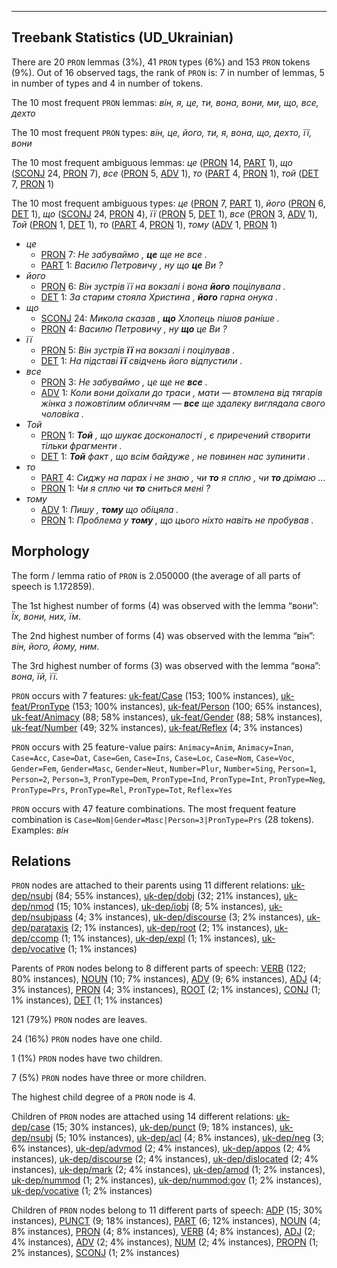 

--------------------------------------------------------------------------------

## Treebank Statistics (UD_Ukrainian)

There are 20 `PRON` lemmas (3%), 41 `PRON` types (6%) and 153 `PRON` tokens (9%).
Out of 16 observed tags, the rank of `PRON` is: 7 in number of lemmas, 5 in number of types and 4 in number of tokens.

The 10 most frequent `PRON` lemmas: <em>він, я, це, ти, вона, вони, ми, що, все, дехто</em>

The 10 most frequent `PRON` types:  <em>він, це, його, ти, я, вона, що, дехто, її, вони</em>

The 10 most frequent ambiguous lemmas: <em>це</em> ([PRON]() 14, [PART]() 1), <em>що</em> ([SCONJ]() 24, [PRON]() 7), <em>все</em> ([PRON]() 5, [ADV]() 1), <em>то</em> ([PART]() 4, [PRON]() 1), <em>той</em> ([DET]() 7, [PRON]() 1)

The 10 most frequent ambiguous types:  <em>це</em> ([PRON]() 7, [PART]() 1), <em>його</em> ([PRON]() 6, [DET]() 1), <em>що</em> ([SCONJ]() 24, [PRON]() 4), <em>її</em> ([PRON]() 5, [DET]() 1), <em>все</em> ([PRON]() 3, [ADV]() 1), <em>Той</em> ([PRON]() 1, [DET]() 1), <em>то</em> ([PART]() 4, [PRON]() 1), <em>тому</em> ([ADV]() 1, [PRON]() 1)


* <em>це</em>
  * [PRON]() 7: <em>Не забуваймо , <b>це</b> ще не все .</em>
  * [PART]() 1: <em>Василю Петровичу , ну що <b>це</b> Ви ?</em>
* <em>його</em>
  * [PRON]() 6: <em>Він зустрів її на вокзалі і вона <b>його</b> поцілувала .</em>
  * [DET]() 1: <em>За старим стояла Христина , <b>його</b> гарна онука .</em>
* <em>що</em>
  * [SCONJ]() 24: <em>Микола сказав , <b>що</b> Хлопець пішов раніше .</em>
  * [PRON]() 4: <em>Василю Петровичу , ну <b>що</b> це Ви ?</em>
* <em>її</em>
  * [PRON]() 5: <em>Він зустрів <b>її</b> на вокзалі і поцілував .</em>
  * [DET]() 1: <em>На підставі <b>її</b> свідчень його відпустили .</em>
* <em>все</em>
  * [PRON]() 3: <em>Не забуваймо , це ще не <b>все</b> .</em>
  * [ADV]() 1: <em>Коли вони доїхали до траси , мати — втомлена від тягарів жінка з пожовтілим обличчям — <b>все</b> ще здалеку виглядала свого чоловіка .</em>
* <em>Той</em>
  * [PRON]() 1: <em><b>Той</b> , що шукає досконалості , є приречений створити тільки фрагменти .</em>
  * [DET]() 1: <em><b>Той</b> факт , що всім байдуже , не повинен нас зупинити .</em>
* <em>то</em>
  * [PART]() 4: <em>Сиджу на парах і не знаю , чи <b>то</b> я сплю , чи <b>то</b> дрімаю …</em>
  * [PRON]() 1: <em>Чи я сплю чи <b>то</b> сниться мені ?</em>
* <em>тому</em>
  * [ADV]() 1: <em>Пишу , <b>тому</b> що обіцяла .</em>
  * [PRON]() 1: <em>Проблема у <b>тому</b> , що цього ніхто навіть не пробував .</em>

## Morphology

The form / lemma ratio of `PRON` is 2.050000 (the average of all parts of speech is 1.172859).

The 1st highest number of forms (4) was observed with the lemma “вони”: <em>Їх, вони, них, їм</em>.

The 2nd highest number of forms (4) was observed with the lemma “він”: <em>він, його, йому, ним</em>.

The 3rd highest number of forms (3) was observed with the lemma “вона”: <em>вона, їй, її</em>.

`PRON` occurs with 7 features: [uk-feat/Case]() (153; 100% instances), [uk-feat/PronType]() (153; 100% instances), [uk-feat/Person]() (100; 65% instances), [uk-feat/Animacy]() (88; 58% instances), [uk-feat/Gender]() (88; 58% instances), [uk-feat/Number]() (49; 32% instances), [uk-feat/Reflex]() (4; 3% instances)

`PRON` occurs with 25 feature-value pairs: `Animacy=Anim`, `Animacy=Inan`, `Case=Acc`, `Case=Dat`, `Case=Gen`, `Case=Ins`, `Case=Loc`, `Case=Nom`, `Case=Voc`, `Gender=Fem`, `Gender=Masc`, `Gender=Neut`, `Number=Plur`, `Number=Sing`, `Person=1`, `Person=2`, `Person=3`, `PronType=Dem`, `PronType=Ind`, `PronType=Int`, `PronType=Neg`, `PronType=Prs`, `PronType=Rel`, `PronType=Tot`, `Reflex=Yes`

`PRON` occurs with 47 feature combinations.
The most frequent feature combination is `Case=Nom|Gender=Masc|Person=3|PronType=Prs` (28 tokens).
Examples: <em>він</em>


## Relations

`PRON` nodes are attached to their parents using 11 different relations: [uk-dep/nsubj]() (84; 55% instances), [uk-dep/dobj]() (32; 21% instances), [uk-dep/nmod]() (15; 10% instances), [uk-dep/iobj]() (8; 5% instances), [uk-dep/nsubjpass]() (4; 3% instances), [uk-dep/discourse]() (3; 2% instances), [uk-dep/parataxis]() (2; 1% instances), [uk-dep/root]() (2; 1% instances), [uk-dep/ccomp]() (1; 1% instances), [uk-dep/expl]() (1; 1% instances), [uk-dep/vocative]() (1; 1% instances)

Parents of `PRON` nodes belong to 8 different parts of speech: [VERB]() (122; 80% instances), [NOUN]() (10; 7% instances), [ADV]() (9; 6% instances), [ADJ]() (4; 3% instances), [PRON]() (4; 3% instances), [ROOT]() (2; 1% instances), [CONJ]() (1; 1% instances), [DET]() (1; 1% instances)

121 (79%) `PRON` nodes are leaves.

24 (16%) `PRON` nodes have one child.

1 (1%) `PRON` nodes have two children.

7 (5%) `PRON` nodes have three or more children.

The highest child degree of a `PRON` node is 4.

Children of `PRON` nodes are attached using 14 different relations: [uk-dep/case]() (15; 30% instances), [uk-dep/punct]() (9; 18% instances), [uk-dep/nsubj]() (5; 10% instances), [uk-dep/acl]() (4; 8% instances), [uk-dep/neg]() (3; 6% instances), [uk-dep/advmod]() (2; 4% instances), [uk-dep/appos]() (2; 4% instances), [uk-dep/discourse]() (2; 4% instances), [uk-dep/dislocated]() (2; 4% instances), [uk-dep/mark]() (2; 4% instances), [uk-dep/amod]() (1; 2% instances), [uk-dep/nummod]() (1; 2% instances), [uk-dep/nummod:gov]() (1; 2% instances), [uk-dep/vocative]() (1; 2% instances)

Children of `PRON` nodes belong to 11 different parts of speech: [ADP]() (15; 30% instances), [PUNCT]() (9; 18% instances), [PART]() (6; 12% instances), [NOUN]() (4; 8% instances), [PRON]() (4; 8% instances), [VERB]() (4; 8% instances), [ADJ]() (2; 4% instances), [ADV]() (2; 4% instances), [NUM]() (2; 4% instances), [PROPN]() (1; 2% instances), [SCONJ]() (1; 2% instances)

